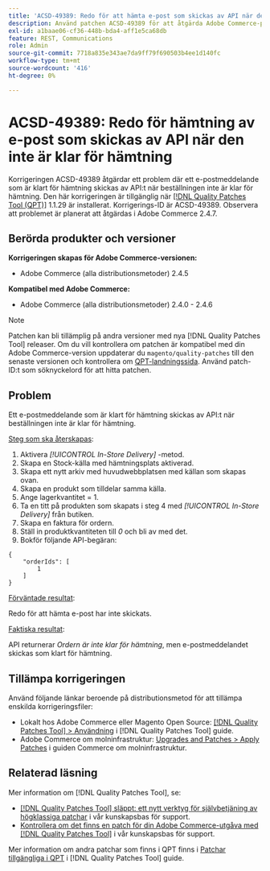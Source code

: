 ```yaml
---
title: 'ACSD-49389: Redo för att hämta e-post som skickas av API när den inte är klar för hämtning'
description: Använd patchen ACSD-49389 för att åtgärda Adobe Commerce-problemet där ett e-postmeddelande som är klart för hämtning skickas av API:t när beställningen inte är klar för hämtning.
exl-id: a1baae06-cf36-448b-bda4-aff1e5ca68db
feature: REST, Communications
role: Admin
source-git-commit: 7718a835e343ae7da9ff79f690503b4ee1d140fc
workflow-type: tm+mt
source-wordcount: '416'
ht-degree: 0%

---
```


# ACSD-49389: Redo för hämtning av e-post som skickas av API när den inte är klar för hämtning

Korrigeringen ACSD-49389 åtgärdar ett problem där ett e-postmeddelande som är klart för hämtning skickas av API:t när beställningen inte är klar för hämtning. Den här korrigeringen är tillgänglig när [[!DNL Quality Patches Tool (QPT)]](/help/announcements/adobe-commerce-announcements/magento-quality-patches-released-new-tool-to-self-serve-quality-patches.md) 1.1.29 är installerat. Korrigerings-ID är ACSD-49389. Observera att problemet är planerat att åtgärdas i Adobe Commerce 2.4.7.

## Berörda produkter och versioner

**Korrigeringen skapas för Adobe Commerce-versionen:**

* Adobe Commerce (alla distributionsmetoder) 2.4.5

**Kompatibel med Adobe Commerce:**

* Adobe Commerce (alla distributionsmetoder) 2.4.0 - 2.4.6

>[!NOTE]
>
>Patchen kan bli tillämplig på andra versioner med nya [!DNL Quality Patches Tool] releaser. Om du vill kontrollera om patchen är kompatibel med din Adobe Commerce-version uppdaterar du `magento/quality-patches` till den senaste versionen och kontrollera om [QPT-landningssida](https://experienceleague.adobe.com/tools/commerce-quality-patches/index.html). Använd patch-ID:t som söknyckelord för att hitta patchen.

## Problem

Ett e-postmeddelande som är klart för hämtning skickas av API:t när beställningen inte är klar för hämtning.

<u>Steg som ska återskapas</u>:

1. Aktivera *[!UICONTROL In-Store Delivery]* -metod.
1. Skapa en Stock-källa med hämtningsplats aktiverad.
1. Skapa ett nytt arkiv med huvudwebbplatsen med källan som skapas ovan.
1. Skapa en produkt som tilldelar samma källa.
1. Ange lagerkvantitet = 1.
1. Ta en titt på produkten som skapats i steg 4 med *[!UICONTROL In-Store Delivery]* från butiken.
1. Skapa en faktura för ordern.
1. Ställ in produktkvantiteten till *0* och bli av med det.
1. Bokför följande API-begäran:

```
{
    "orderIds": [
        1
    ]
}
```

<u>Förväntade resultat</u>:

Redo för att hämta e-post har inte skickats.

<u>Faktiska resultat</u>:

API returnerar *Ordern är inte klar för hämtning*, men e-postmeddelandet skickas som klart för hämtning.

## Tillämpa korrigeringen

Använd följande länkar beroende på distributionsmetod för att tillämpa enskilda korrigeringsfiler:

* Lokalt hos Adobe Commerce eller Magento Open Source: [[!DNL Quality Patches Tool] > Användning](https://experienceleague.adobe.com/docs/commerce-operations/tools/quality-patches-tool/usage.html) i [!DNL Quality Patches Tool] guide.
* Adobe Commerce om molninfrastruktur: [Upgrades and Patches > Apply Patches](https://experienceleague.adobe.com/docs/commerce-cloud-service/user-guide/develop/upgrade/apply-patches.html) i guiden Commerce om molninfrastruktur.

## Relaterad läsning

Mer information om [!DNL Quality Patches Tool], se:

* [[!DNL Quality Patches Tool] släppt: ett nytt verktyg för självbetjäning av högklassiga patchar](/help/announcements/adobe-commerce-announcements/magento-quality-patches-released-new-tool-to-self-serve-quality-patches.md) i vår kunskapsbas för support.
* [Kontrollera om det finns en patch för din Adobe Commerce-utgåva med [!DNL Quality Patches Tool]](/help/support-tools/patches-available-in-qpt-tool/check-patch-for-magento-issue-with-magento-quality-patches.md) i vår kunskapsbas för support.

Mer information om andra patchar som finns i QPT finns i [Patchar tillgängliga i QPT](https://experienceleague.adobe.com/tools/commerce-quality-patches/index.html) i [!DNL Quality Patches Tool] guide.
